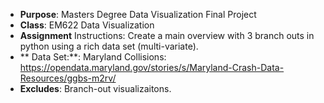 - **Purpose**: Masters Degree Data Visualization Final Project
- **Class**: EM622 Data Visualization
- **Assignment** Instructions: Create a main overview with 3 branch outs in python using a rich data set (multi-variate).
- ** Data Set:**: Maryland Collisions: https://opendata.maryland.gov/stories/s/Maryland-Crash-Data-Resources/ggbs-m2rv/
- **Excludes**: Branch-out visualizaitons.
